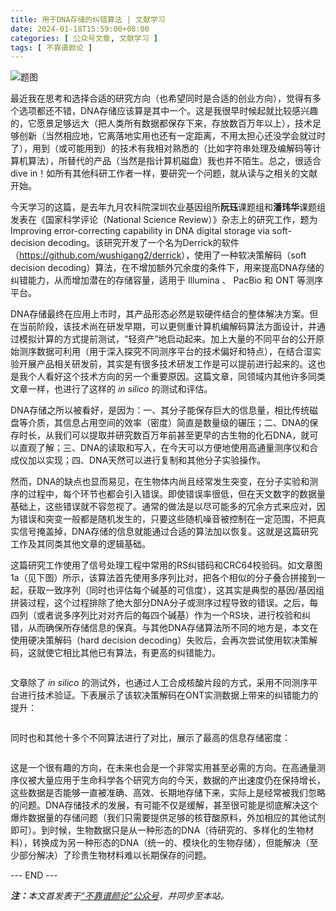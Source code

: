 ```yaml
---
title: 用于DNA存储的纠错算法 | 文献学习
date: 2024-01-18T15:59:00+08:00
categories: [ 公众号文章, 文献学习 ]
tags: [ 不靠谱颜论 ]
---
```


<div class="p-3 text-center">
  <img class="img-fluid" src="/images/2024/0118/01.png" alt="题图" style="max-width:640px">
</div>

最近我在思考和选择合适的研究方向（也希望同时是合适的创业方向），觉得有多个选项都还不错，DNA存储应该算是其中一个。这是我很早时候起就比较感兴趣的，它愿景足够远大（把人类所有数据都保存下来，存放数百万年以上），技术足够创新（当然相应地，它离落地实用也还有一定距离，不用太担心还没学会就过时了），用到（或可能用到）的技术有我相对熟悉的（比如字符串处理及编解码等计算机算法），所替代的产品（当然是指计算机磁盘）我也并不陌生。总之，很适合 dive in！如所有其他科研工作者一样，要研究一个问题，就从读与之相关的文献开始。

今天学习的这篇，是去年九月农科院深圳农业基因组所**阮珏**课题组和**潘玮华**课题组发表在《国家科学评论（National Science Review）》杂志上的研究工作，题为 Improving error-correcting capability in DNA digital storage via soft-decision decoding。该研究开发了一个名为Derrick的软件（<https://github.com/wushigang2/derrick>），使用了一种软决策解码（soft decision decoding）算法，在不增加额外冗余度的条件下，用来提高DNA存储的纠错能力，从而增加潜在的存储容量，适用于 Illumina 、 PacBio 和 ONT 等测序平台。

DNA存储最终在应用上市时，其产品形态必然是软硬件结合的整体解决方案。但在当前阶段，该技术尚在研发早期，可以更侧重计算机编解码算法方面设计，并通过模拟计算的方式提前测试，“轻资产”地启动起来。加上大量的不同平台的公开原始测序数据可利用（用于深入探究不同测序平台的技术偏好和特点），在结合湿实验开展产品相关研发前，其实是有很多技术研发工作是可以提前进行起来的。这也是我个人看好这个技术方向的另一个重要原因。这篇文章，同领域内其他许多同类文章一样，也进行了这样的 *in silico* 的测试和评估。

DNA存储之所以被看好，是因为：一、其分子能保存巨大的信息量，相比传统磁盘等介质，其信息占用空间的效率（密度）简直是数量级的碾压；二、DNA的保存时长，从我们可以提取并研究数百万年前甚至更早的古生物的化石DNA，就可以直观了解；三、DNA的读取和写入，在今天可以方便地使用高通量测序仪和合成仪加以实现；四、DNA天然可以进行复制和其他分子实验操作。

然而，DNA的缺点也显而易见，在生物体内尚且经常发生突变，在分子实验和测序的过程中，每个环节也都会引入错误。即使错误率很低，但在天文数字的数据量基础上，这些错误就不容忽视了。通常的做法是以尽可能多的冗余方式来应对，因为错误和突变一般都是随机发生的，只要这些随机噪音被控制在一定范围，不把真实信号掩盖掉，DNA存储的信息就能通过合适的算法加以恢复。这就是这篇研究工作及其同类其他文章的逻辑基础。

这篇研究工作使用了信号处理工程中常用的RS纠错码和CRC64校验码。如文章图1a（见下图）所示，该算法首先使用多序列比对，把各个相似的分子叠合拼接到一起，获取一致序列（同时也评估每个碱基的可信度），这其实是典型的基因/基因组拼装过程，这个过程排除了绝大部分DNA分子或测序过程导致的错误。之后，每四列（或者说多序列比对对齐后的每四个碱基）作为一个RS块，进行校验和纠错，从而确保所存储信息的保真。与其他DNA存储算法所不同的地方是，本文在使用硬决策解码（hard decision decoding）失败后，会再次尝试使用软决策解码，这就使它相比其他已有算法，有更高的纠错能力。

<div class="p-3 text-center">
  <img class="img-fluid" src="/images/2024/0118/02.png" alt="" style="max-width:640px">
</div>

文章除了 *in silico* 的测试外，也通过人工合成核酸片段的方式，采用不同测序平台进行技术验证。下表展示了该软决策解码在ONT实测数据上带来的纠错能力的提升：

<div class="p-3 text-center">
  <img class="img-fluid" src="/images/2024/0118/03.png" alt="" style="max-width:640px">
</div>

同时也和其他十多个不同算法进行了对比，展示了最高的信息存储密度：

<div class="p-3 text-center">
  <img class="img-fluid" src="/images/2024/0118/04.png" alt="" style="max-width:640px">
</div>

这是一个很有趣的方向，在未来也会是一个非常实用甚至必需的方向。在高通量测序仪被大量应用于生命科学各个研究方向的今天，数据的产出速度仍在保持增长，这些数据是否能够一直被准确、高效、长期地存储下来，实际上是经常被我们忽略的问题。DNA存储技术的发展，有可能不仅是缓解，甚至很可能是彻底解决这个爆炸数据量的存储问题（我们只需要提供足够的核苷酸原料，外加相应的其他试剂即可）。到时候，生物数据只是从一种形态的DNA（待研究的、多样化的生物材料），转换成为另一种形态的DNA（统一的、模块化的生物存储），但能解决（至少部分解决）了珍贵生物材料难以长期保存的问题。

<div class="p-5 text-center">--- END ---</div>

<i><b>注：</b>本文首发表于[“不靠谱颜论”公众号](https://mp.weixin.qq.com/s/4ngbaiCkhoP0tnUDamsKJw)，并同步至本站。</i>
